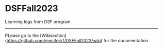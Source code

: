 # DSFFall2023
Learning logs from DSF program
***
PLease go to the [Wikisection] (https://github.com/jenniferk1/DSFFall2023/wiki) for the documentation
